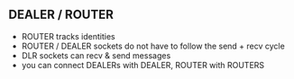 ## DEALER / ROUTER

- ROUTER tracks identities
- ROUTER / DEALER sockets do not have to follow the send + recv cycle
- DLR sockets can recv & send messages
- you can connect DEALERs with DEALER, ROUTER with ROUTERS

